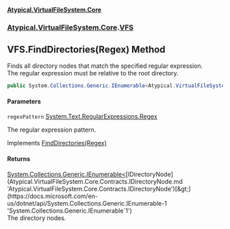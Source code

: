 #### [Atypical.VirtualFileSystem.Core](Atypical.VirtualFileSystem.Core.md 'Atypical.VirtualFileSystem.Core')
### [Atypical.VirtualFileSystem.Core](Atypical.VirtualFileSystem.Core.md 'Atypical.VirtualFileSystem.Core').[VFS](Atypical.VirtualFileSystem.Core.VFS.md 'Atypical.VirtualFileSystem.Core.VFS')

## VFS.FindDirectories(Regex) Method

Finds all directory nodes that match the specified regular expression.  
The regular expression must be relative to the root directory.

```csharp
public System.Collections.Generic.IEnumerable<Atypical.VirtualFileSystem.Core.Contracts.IDirectoryNode> FindDirectories(System.Text.RegularExpressions.Regex regexPattern);
```
#### Parameters

<a name='Atypical.VirtualFileSystem.Core.VFS.FindDirectories(System.Text.RegularExpressions.Regex).regexPattern'></a>

`regexPattern` [System.Text.RegularExpressions.Regex](https://docs.microsoft.com/en-us/dotnet/api/System.Text.RegularExpressions.Regex 'System.Text.RegularExpressions.Regex')

The regular expression pattern.

Implements [FindDirectories(Regex)](Atypical.VirtualFileSystem.Core.Contracts.IVirtualFileSystem.FindDirectories(System.Text.RegularExpressions.Regex).md 'Atypical.VirtualFileSystem.Core.Contracts.IVirtualFileSystem.FindDirectories(System.Text.RegularExpressions.Regex)')

#### Returns
[System.Collections.Generic.IEnumerable&lt;](https://docs.microsoft.com/en-us/dotnet/api/System.Collections.Generic.IEnumerable-1 'System.Collections.Generic.IEnumerable`1')[IDirectoryNode](Atypical.VirtualFileSystem.Core.Contracts.IDirectoryNode.md 'Atypical.VirtualFileSystem.Core.Contracts.IDirectoryNode')[&gt;](https://docs.microsoft.com/en-us/dotnet/api/System.Collections.Generic.IEnumerable-1 'System.Collections.Generic.IEnumerable`1')  
The directory nodes.